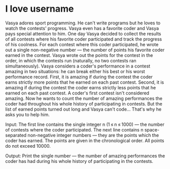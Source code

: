 # I love username
Vasya adores sport programming. He can't write programs but he loves to watch the contests' progress. Vasya even has a favorite coder and Vasya pays special attention to him.
One day Vasya decided to collect the results of all contests where his favorite coder participated and track the progress of his coolness. For each contest where this coder participated, he wrote out a single non-negative number — the number of points his favorite coder earned in the contest. Vasya wrote out the points for the contest in the order, in which the contests run (naturally, no two contests ran simultaneously).
Vasya considers a coder's performance in a contest amazing in two situations: he can break either his best or his worst performance record. First, it is amazing if during the contest the coder earns strictly more points that he earned on each past contest. Second, it is amazing if during the contest the coder earns strictly less points that he earned on each past contest. A coder's first contest isn't considered amazing. Now he wants to count the number of amazing performances the coder had throughout his whole history of participating in contests. But the list of earned points turned out long and Vasya can't code... That's why he asks you to help him.

Input: The first line contains the single integer n (1 ≤ n ≤ 1000) — the number of contests where the coder participated.
The next line contains n space-separated non-negative integer numbers — they are the points which the coder has earned. The points are given in the chronological order. All points do not exceed 10000.

Output: Print the single number — the number of amazing performances the coder has had during his whole history of participating in the contests.

